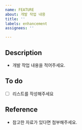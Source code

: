 ```yaml
---
name: FEATURE
about: 개발 작업 내용
title: ''
labels: enhancement
assignees: ''

---
```


## Description
- 개발 작업 내용을 적어주세요.

## To do
- [ ] 리스트를 작성해주세요

## Reference
- 참고한 자료가 있다면 첨부해주세요.
